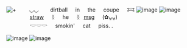 ![+](https://komarev.com/ghpvc/?username=infinitystoners-username&color=929A90&style=platic&label=　　🚎　　)
⠀⠀⠀◡◡⠀⠀⠀dirtball⠀⠀in⠀⠀the⠀⠀coupe⠀⠀𐂯
![image](https://files.catbox.moe/azyvxf.png) 
![image](https://files.catbox.moe/4rzfh3.gif)
⠀⠀⠀⠀⠀⠀[straw](https://drugyaoi.straw.page)⠀⠀ᛝ⠀⠀he⠀⠀ᛝ⠀[msg](https://neospring.org/@thagyu)⠀⠀(✿ᴗ͈ᴗ͈) 
⠀⠀⠀⠀⠀⠀𓎢𓎟𓎡⠀⠀smokin'⠀⠀cat⠀⠀piss. . 

![image](https://files.catbox.moe/lob2g0.gif)
![image](https://files.catbox.moe/fostpy.jpeg)
